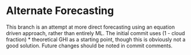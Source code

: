 # Alternate Forecasting

This branch is an attempt at more direct forecasting using an equation driven approach, rather than entirely ML.
The initial commit uses (1 - cloud fraction) * theoretical GHI as a starting point, though this is obviously not a good solution.
Future changes should be noted in commit comments.
